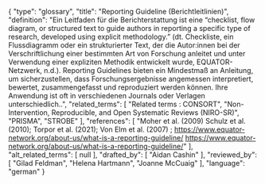 {
    "type": "glossary",
    "title": "Reporting Guideline (Berichtleitlinien)",
    "definition": "Ein Leitfaden für die Berichterstattung ist eine “checklist, flow diagram, or structured text to guide authors in reporting a specific type of research, developed using explicit methodology.” (dt. Checkliste, ein Flussdiagramm oder ein strukturierter Text, der die Autor:innen bei der Verschriftlichung einer bestimmten Art von Forschung anleitet und unter Verwendung einer expliziten Methodik entwickelt wurde, EQUATOR-Netzwerk, n.d.). Reporting Guidelines bieten ein Mindestmaß an Anleitung, um sicherzustellen, dass Forschungsergebnisse angemessen interpretiert, bewertet, zusammengefasst und reproduziert werden können. Ihre Anwendung ist oft in verschiedenen Journals oder Verlagen unterschiedlich..",
    "related_terms": [
        "Related terms :  CONSORT",
        "Non-Intervention, Reproducible, and Open Systematic Reviews (NIRO-SR)",
        "PRISMA",
        "STROBE"
    ],
    "references": [
        "Moher et al. (2009) Schulz et al. (2010); Torpor et al. (2021); Von Elm et al. (2007) ; https://www.equator-network.org/about-us/what-is-a-reporting-guideline/ https://www.equator-network.org/about-us/what-is-a-reporting-guideline/"
    ],
    "alt_related_terms": [
        null
    ],
    "drafted_by": [
        "Aidan Cashin"
    ],
    "reviewed_by": [
        "Gilad Feldman",
        "Helena Hartmann",
        "Joanne McCuaig"
    ],
    "language": "german"
}

